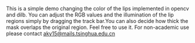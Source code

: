 This is a simple demo changing the color of the lips implemented in opencv and dilb.
You can adjust the RGB values and the illumination of the lip regions simply by dragging the track bar.You can also decide how thick
the mask overlaps the original region.
Feel free to use it.
For non-academic use please contact aky15@mails.tsinghua.edu.cn
